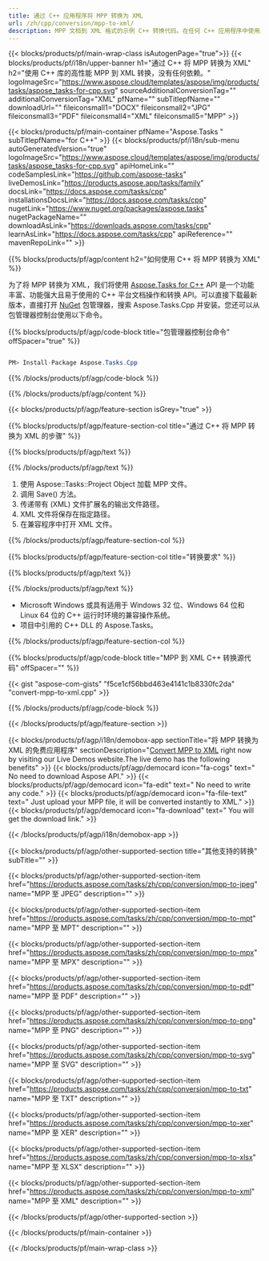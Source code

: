 ```yaml
---
title: 通过 C++ 应用程序将 MPP 转换为 XML 
url: /zh/cpp/conversion/mpp-to-xml/ 
description: MPP 文档到 XML 格式的示例 C++ 转换代码。在任何 C++ 应用程序中使用示例代码将 MPP 批量转换为 XML。
---
```


{{< blocks/products/pf/main-wrap-class isAutogenPage="true">}}
{{< blocks/products/pf/i18n/upper-banner h1="通过 C++ 将 MPP 转换为 XML" h2="使用 C++ 库的高性能 MPP 到 XML 转换，没有任何依赖。" logoImageSrc="https://www.aspose.cloud/templates/aspose/img/products/tasks/aspose_tasks-for-cpp.svg" sourceAdditionalConversionTag="" additionalConversionTag="XML" pfName="" subTitlepfName="" downloadUrl="" fileiconsmall1="DOCX" fileiconsmall2="JPG" fileiconsmall3="PDF" fileiconsmall4="XML" fileiconsmall5="MPP" >}}

{{< blocks/products/pf/main-container pfName="Aspose.Tasks " subTitlepfName="for C++" >}}
{{< blocks/products/pf/i18n/sub-menu autoGeneratedVersion="true" logoImageSrc="https://www.aspose.cloud/templates/aspose/img/products/tasks/aspose_tasks-for-cpp.svg" apiHomeLink="" codeSamplesLink="https://github.com/aspose-tasks" liveDemosLink="https://products.aspose.app/tasks/family" docsLink="https://docs.aspose.com/tasks/cpp" installationsDocsLink="https://docs.aspose.com/tasks/cpp" nugetLink="https://www.nuget.org/packages/aspose.tasks" nugetPackageName="" downloadAsLink="https://downloads.aspose.com/tasks/cpp" learnAsLink="https://docs.aspose.com/tasks/cpp" apiReference="" mavenRepoLink="" >}}

{{% blocks/products/pf/agp/content h2="如何使用 C++ 将 MPP 转换为 XML" %}}

 为了将 MPP 转换为 XML，我们将使用
 [Aspose.Tasks for C++](https://products.aspose.com/tasks/cpp)
 API 是一个功能丰富、功能强大且易于使用的 C++ 平台文档操作和转换 API。可以直接下载最新版本，直接打开
 [NuGet](https://www.nuget.org/packages/aspose.tasks)
 包管理器，搜索
 Aspose.Tasks.Cpp
 并安装。您还可以从包管理器控制台使用以下命令。

{{% blocks/products/pf/agp/code-block title="包管理器控制台命令" offSpacer="true" %}}

```cs

PM> Install-Package Aspose.Tasks.Cpp

```

{{% /blocks/products/pf/agp/code-block %}}

{{% /blocks/products/pf/agp/content %}}

{{< blocks/products/pf/agp/feature-section isGrey="true" >}}

{{% blocks/products/pf/agp/feature-section-col title="通过 C++ 将 MPP 转换为 XML 的步骤" %}}

{{% blocks/products/pf/agp/text %}}


{{% /blocks/products/pf/agp/text %}}

1. 使用 Aspose::Tasks::Project Object 加载 MPP 文件。
1. 调用 Save() 方法。
1. 传递带有 (XML) 文件扩展名的输出文件路径。
1. XML 文件将保存在指定路径。
1. 在兼容程序中打开 XML 文件。

{{% /blocks/products/pf/agp/feature-section-col %}}

{{% blocks/products/pf/agp/feature-section-col title="转换要求" %}}

{{% blocks/products/pf/agp/text %}}


{{% /blocks/products/pf/agp/text %}}

- Microsoft Windows 或具有适用于 Windows 32 位、Windows 64 位和 Linux 64 位的 C++ 运行时环境的兼容操作系统。
- 项目中引用的 C++ DLL 的 Aspose.Tasks。

{{% /blocks/products/pf/agp/feature-section-col %}}

{{% blocks/products/pf/agp/code-block title="MPP 到 XML C++ 转换源代码" offSpacer="" %}}

{{< gist "aspose-com-gists" "f5ce1cf56bbd463e4141c1b8330fc2da" "convert-mpp-to-xml.cpp" >}}

{{% /blocks/products/pf/agp/code-block %}}

{{< /blocks/products/pf/agp/feature-section >}}

<!-- aboutfile Starts -->

{{< blocks/products/pf/agp/i18n/demobox-app sectionTitle="将 MPP 转换为 XML 的免费应用程序" sectionDescription="[Convert MPP to XML](https://products.aspose.app/tasks/conversion/mpp-to-xml) right now by visiting our Live Demos website.The live demo has the following benefits" >}}
        {{< blocks/products/pf/agp/democard icon="fa-cogs" text=" No need to download Aspose API." >}}
        {{< blocks/products/pf/agp/democard icon="fa-edit" text=" No need to write any code." >}}
        {{< blocks/products/pf/agp/democard icon="fa-file-text" text=" Just upload your MPP file, it will be converted instantly to XML." >}}
        {{< blocks/products/pf/agp/democard icon="fa-download" text=" You will get the download link." >}}

{{< /blocks/products/pf/agp/i18n/demobox-app >}}

<!-- aboutfile Ends -->

{{< blocks/products/pf/agp/other-supported-section title="其他支持的转换" subTitle="" >}}

{{< blocks/products/pf/agp/other-supported-section-item href="https://products.aspose.com/tasks/zh/cpp/conversion/mpp-to-jpeg" name="MPP 至 JPEG" description="" >}}

{{< blocks/products/pf/agp/other-supported-section-item href="https://products.aspose.com/tasks/zh/cpp/conversion/mpp-to-mpt" name="MPP 至 MPT" description="" >}}

{{< blocks/products/pf/agp/other-supported-section-item href="https://products.aspose.com/tasks/zh/cpp/conversion/mpp-to-mpx" name="MPP 至 MPX" description="" >}}

{{< blocks/products/pf/agp/other-supported-section-item href="https://products.aspose.com/tasks/zh/cpp/conversion/mpp-to-pdf" name="MPP 至 PDF" description="" >}}

{{< blocks/products/pf/agp/other-supported-section-item href="https://products.aspose.com/tasks/zh/cpp/conversion/mpp-to-png" name="MPP 至 PNG" description="" >}}

{{< blocks/products/pf/agp/other-supported-section-item href="https://products.aspose.com/tasks/zh/cpp/conversion/mpp-to-svg" name="MPP 至 SVG" description="" >}}

{{< blocks/products/pf/agp/other-supported-section-item href="https://products.aspose.com/tasks/zh/cpp/conversion/mpp-to-txt" name="MPP 至 TXT" description="" >}}

{{< blocks/products/pf/agp/other-supported-section-item href="https://products.aspose.com/tasks/zh/cpp/conversion/mpp-to-xer" name="MPP 至 XER" description="" >}}

{{< blocks/products/pf/agp/other-supported-section-item href="https://products.aspose.com/tasks/zh/cpp/conversion/mpp-to-xlsx" name="MPP 至 XLSX" description="" >}}

{{< blocks/products/pf/agp/other-supported-section-item href="https://products.aspose.com/tasks/zh/cpp/conversion/mpp-to-xml" name="MPP 至 XML" description="" >}}



{{< /blocks/products/pf/agp/other-supported-section >}}

{{< /blocks/products/pf/main-container >}}
    
{{< /blocks/products/pf/main-wrap-class >}}